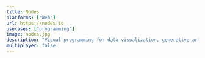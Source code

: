 ```yaml
---
title: Nodes
platforms: ["Web"]
url: https://nodes.io
usecases: ["programming"]
image: nodes.jpg
description: "Visual programming for data visualization, generative art and creative coding. Your thinking space for exploring ideas with code."
multiplayer: false
---
```

